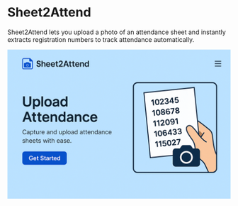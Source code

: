 # Sheet2Attend
Sheet2Attend lets you upload a photo of an attendance sheet and instantly extracts registration numbers to track attendance automatically.


<img src = "images/Sheet2Attend.png">

